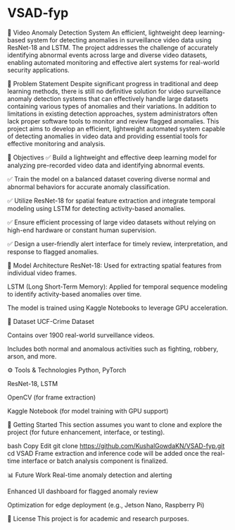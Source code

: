 # VSAD-fyp
🎥 Video Anomaly Detection System
An efficient, lightweight deep learning-based system for detecting anomalies in surveillance video data using ResNet-18 and LSTM. The project addresses the challenge of accurately identifying abnormal events across large and diverse video datasets, enabling automated monitoring and effective alert systems for real-world security applications.

📌 Problem Statement
Despite significant progress in traditional and deep learning methods, there is still no definitive solution for video surveillance anomaly detection systems that can effectively handle large datasets containing various types of anomalies and their variations. In addition to limitations in existing detection approaches, system administrators often lack proper software tools to monitor and review flagged anomalies. This project aims to develop an efficient, lightweight automated system capable of detecting anomalies in video data and providing essential tools for effective monitoring and analysis.

🎯 Objectives
✅ Build a lightweight and effective deep learning model for analyzing pre-recorded video data and identifying abnormal events.

✅ Train the model on a balanced dataset covering diverse normal and abnormal behaviors for accurate anomaly classification.

✅ Utilize ResNet-18 for spatial feature extraction and integrate temporal modeling using LSTM for detecting activity-based anomalies.

✅ Ensure efficient processing of large video datasets without relying on high-end hardware or constant human supervision.

✅ Design a user-friendly alert interface for timely review, interpretation, and response to flagged anomalies.

🧠 Model Architecture
ResNet-18: Used for extracting spatial features from individual video frames.

LSTM (Long Short-Term Memory): Applied for temporal sequence modeling to identify activity-based anomalies over time.

The model is trained using Kaggle Notebooks to leverage GPU acceleration.

📂 Dataset
UCF-Crime Dataset

Contains over 1900 real-world surveillance videos.

Includes both normal and anomalous activities such as fighting, robbery, arson, and more.

⚙️ Tools & Technologies
Python, PyTorch

ResNet-18, LSTM

OpenCV (for frame extraction)

Kaggle Notebook (for model training with GPU support)

🚀 Getting Started
This section assumes you want to clone and explore the project (for future enhancement, interface, or testing).

bash
Copy
Edit
git clone https://github.com/KushalGowdaKN/VSAD-fyp.git
cd VSAD
Frame extraction and inference code will be added once the real-time interface or batch analysis component is finalized.

📊 Future Work
Real-time anomaly detection and alerting

Enhanced UI dashboard for flagged anomaly review

Optimization for edge deployment (e.g., Jetson Nano, Raspberry Pi)

🧾 License
This project is for academic and research purposes.
